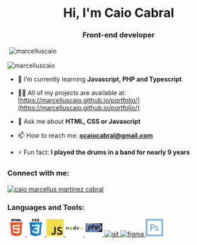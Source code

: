 <h1 align="center">Hi, I'm Caio Cabral</h1>
<h3 align="center">Front-end developer</h3>

<p>&nbsp;<img align="center" src="https://github-readme-stats.vercel.app/api?username=marcelluscaio&show_icons=true&locale=en" alt="marcelluscaio" /></p>

<p><img align="center" src="https://github-readme-stats.vercel.app/api/top-langs?username=marcelluscaio&show_icons=true&locale=en&layout=compact" alt="marcelluscaio" /></p>

- 🌱 I’m currently learning **Javascript, PHP and Typescript**

- 👨‍💻 All of my projects are available at: [https://marcelluscaio.github.io/portfolio/](https://marcelluscaio.github.io/portfolio/)

- 💬 Ask me about **HTML, CSS or Javascript**

- 📫 How to reach me: **ocaiocabral@gmail.com**

- ⚡ Fun fact: **I played the drums in a band for nearly 9 years**

<h3 align="left">Connect with me:</h3>
<p align="left">
<a href="https://linkedin.com/in/caio marcellus martinez cabral" target="blank"><img align="center" src="https://raw.githubusercontent.com/rahuldkjain/github-profile-readme-generator/master/src/images/icons/Social/linked-in-alt.svg" alt="caio marcellus martinez cabral" height="30" width="40" /></a>
</p>

<h3 align="left">Languages and Tools:</h3>
<p align="left"> <a href="https://www.w3.org/html/" target="_blank" rel="noreferrer"> <img src="https://raw.githubusercontent.com/devicons/devicon/master/icons/html5/html5-original-wordmark.svg" alt="html5" width="40" height="40"/> </a> <a href="https://www.w3schools.com/css/" target="_blank" rel="noreferrer"> <img src="https://raw.githubusercontent.com/devicons/devicon/master/icons/css3/css3-original-wordmark.svg" alt="css3" width="40" height="40"/> </a> <a href="https://developer.mozilla.org/en-US/docs/Web/JavaScript" target="_blank" rel="noreferrer"> <img src="https://raw.githubusercontent.com/devicons/devicon/master/icons/javascript/javascript-original.svg" alt="javascript" width="40" height="40"/> </a> <a href="https://nodejs.org" target="_blank" rel="noreferrer"> <img src="https://raw.githubusercontent.com/devicons/devicon/master/icons/nodejs/nodejs-original-wordmark.svg" alt="nodejs" width="40" height="40"/> </a> <a href="https://www.php.net" target="_blank" rel="noreferrer"> <img src="https://raw.githubusercontent.com/devicons/devicon/master/icons/php/php-original.svg" alt="php" width="40" height="40"/> </a> <a href="https://git-scm.com/" target="_blank" rel="noreferrer"> <img src="https://www.vectorlogo.zone/logos/git-scm/git-scm-icon.svg" alt="git" width="40" height="40"/> </a>   <a href="https://www.figma.com/" target="_blank" rel="noreferrer"> <img src="https://www.vectorlogo.zone/logos/figma/figma-icon.svg" alt="figma" width="40" height="40"/> </a> <a href="https://www.photoshop.com/en" target="_blank" rel="noreferrer"> <img src="https://raw.githubusercontent.com/devicons/devicon/master/icons/photoshop/photoshop-line.svg" alt="photoshop" width="40" height="40"/> </a> </p>




